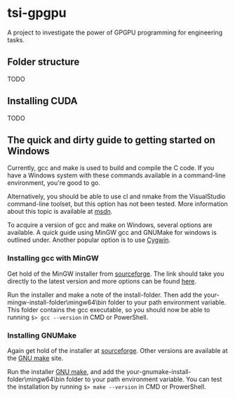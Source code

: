 tsi-gpgpu
=========

A project to investigate the power of GPGPU programming for engineering tasks.


Folder structure
----------------
TODO

Installing CUDA
---------------
TODO

The quick and dirty guide to getting started on Windows
-------------------------------------------------------

Currently, gcc and make is used to build and compile the C code. If you have a Windows system with these commands available in a command-line environment, you're good to go.

Alternatively, you should be able to use cl and nmake from the VisualStudio command-line toolset, but this option has not been tested. More information about this topic is available at [msdn](http://msdn.microsoft.com/en-us/library/f35ctcxw.aspx).

To acquire a version of gcc and make on Windows, several options are available. A quick guide using MinGW gcc and GNUMake for windows is outlined under. Another popular option is to use [Cygwin](http://www.cygwin.com/).


### Installing gcc with MinGW

Get hold of the MinGW installer from [sourceforge](http://sourceforge.net/projects/mingw-w64/files/latest/download?source=files). The link should take you directly to the latest version and more options can be found [here](http://sourceforge.net/apps/trac/mingw-w64/wiki/GeneralUsageInstructions).

Run the installer and make a note of the install-folder. Then add the your-mingw-install-folder\mingw64\bin folder to your path environment variable. This folder contains the gcc executable, so you should now be able to running ```$> gcc --version``` in CMD or PowerShell.


### Installing GNUMake

Again get hold of the installer at [sourceforge](http://sourceforge.net/projects/gnuwin32/files/make/3.81/make-3.81.exe/download?use_mirror=dfn&download=). Other versions are available at the [GNU make](http://gnuwin32.sourceforge.net/packages/make.htm) site.

Run the installer [GNU make](http://gnuwin32.sourceforge.net/packages/make.htm), and add the your-gnumake-install-folder\mingw64\bin folder to your path environment variable. You can test the installation by running ```$> make --version``` in CMD or ProwerShell.